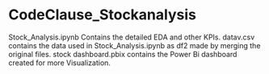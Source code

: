 # CodeClause_Stockanalysis
Stock_Analysis.ipynb Contains the detailed EDA and other KPIs.
datav.csv contains the data used in Stock_Analysis.ipynb as df2 made by merging the original files.
stock dashboard.pbix contains the Power Bi dashboard created for more Visualization.
